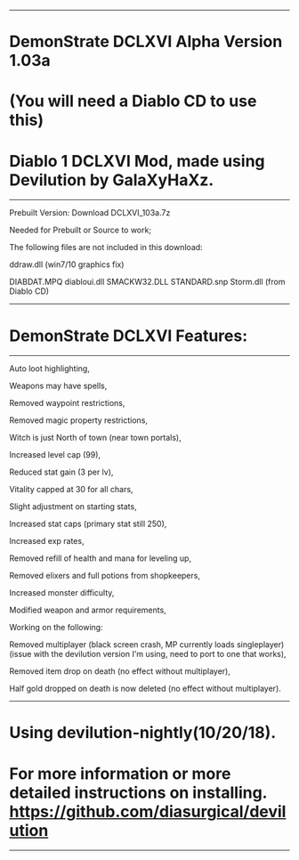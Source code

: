 --------------------------------------------------------------------------------------------------
DemonStrate DCLXVI Alpha Version 1.03a 
=======

(You will need a Diablo CD to use this)
=======

Diablo 1 DCLXVI Mod, made using Devilution by GalaXyHaXz.
=======
--------------------------------------------------------------------------------------------------

Prebuilt Version: Download DCLXVI_103a.7z

Needed for Prebuilt or Source to work; 

The following files are not included in this download: 

ddraw.dll (win7/10 graphics fix) 

DIABDAT.MPQ diabloui.dll SMACKW32.DLL STANDARD.snp Storm.dll (from Diablo CD)

--------------------------------------------------------------------------------------------------
DemonStrate DCLXVI Features: 
=======
--------------------------------------------------------------------------------------------------

Auto loot highlighting,

Weapons may have spells,

Removed waypoint restrictions, 

Removed magic property restrictions, 

Witch is just North of town (near town portals), 

Increased level cap (99), 

Reduced stat gain (3 per lv), 

Vitality capped at 30 for all chars,

Slight adjustment on starting stats,

Increased stat caps (primary stat still 250), 

Increased exp rates, 

Removed refill of health and mana for leveling up,

Removed elixers and full potions from shopkeepers,

Increased monster difficulty, 

Modified weapon and armor requirements, 



Working on the following:

Removed multiplayer (black screen crash, MP currently loads singleplayer)
(issue with the devilution version I'm using, need to port to one that works),

Removed item drop on death (no effect without multiplayer),

Half gold dropped on death is now deleted (no effect without multiplayer).

--------------------------------------------------------------------------------------------------
Using devilution-nightly(10/20/18). 
=======

For more information or more detailed instructions on installing. https://github.com/diasurgical/devilution
=======
--------------------------------------------------------------------------------------------------